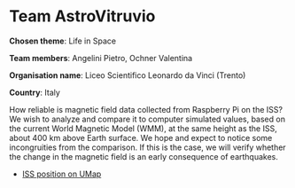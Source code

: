 # Team AstroVitruvio

**Chosen theme**:​ Life in Space

**Team members**:​ Angelini Pietro, Ochner Valentina

**Organisation name**:​ Liceo Scientifico Leonardo da Vinci (Trento)

**Country**:​ Italy

How reliable is magnetic field data collected from Raspberry Pi on the ISS? We
wish to analyze and compare it to computer simulated values, based on the
current World Magnetic Model (WMM), at the same height as the ISS, about 400
km above Earth surface. We hope and expect to notice some incongruities from
the comparison. If this is the case, we will verify whether the change in the
magnetic field is an early consequence of earthquakes.


* [ISS position on UMap](http://umap.openstreetmap.fr/en/map/astropi-2020-astrovitruvio_460982#4/24.97/-52.91)
